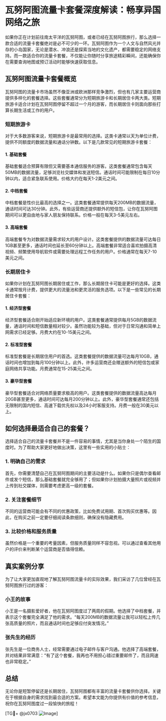 # 瓦努阿图流量卡套餐深度解读：畅享异国网络之旅

如果你正在计划前往南太平洋的瓦努阿图，或者已经在瓦努阿图旅行，那么选择一款合适的流量卡套餐绝对是必不可少的一环。瓦努阿图作为一个人文与自然风光并存的小岛国家，无论是潜水、冲浪还是探索当地的文化遗产，都需要稳定的网络支持。而一款适合你的流量卡套餐，不仅能让你随时分享旅途精彩瞬间，还能确保你在需要查询地图或预订活动时能够快速获取信息。

## 瓦努阿图流量卡套餐概览

瓦努阿图的流量卡市场虽然不像亚洲或欧洲那样竞争激烈，但也有几家主要运营商提供多样化的套餐选择。这些套餐通常分为短期旅游卡和长期居住卡两大类。短期旅游卡适合计划在瓦努阿图停留不超过一个月的游客，而长期居住卡则面向那些打算长期生活或工作的用户。

### 短期旅游卡

对于大多数游客来说，短期旅游卡是最常用的选择。这类卡通常以天为单位计费，提供不同额度的数据流量和通话分钟数。以下是几款常见的短期旅游卡套餐：

#### 1. 基础套餐
基础套餐适合预算有限但又需要基本通信服务的游客。这类套餐通常包含每天50MB的数据流量，足够浏览社交媒体和发送短信。通话时间可能限制在每日10分钟以内，适合紧急联系使用。价格大约在每天1-2美元之间。

#### 2. 中档套餐
中档套餐是性价比最高的选择之一。这类套餐通常提供每天200MB的数据流量，通话时间可达30分钟。此外，有些运营商还提供额外的短信包，让你在瓦努阿图期间可以更自由地与家人朋友保持联系。价格一般在每天3-5美元左右。

#### 3. 高端套餐
高端套餐专为对数据流量需求较大的用户设计。这类套餐提供的数据流量可达每日1GB甚至更多，通话时间也延长至60分钟以上。高端套餐非常适合喜欢拍摄高清视频、频繁使用导航软件或需要处理远程工作任务的用户。价格通常在每天7-10美元之间。

### 长期居住卡

如果你计划在瓦努阿图长期居住或工作，那么长期居住卡可能是更好的选择。这类卡通常按月计费，提供更大的流量池和更灵活的服务选项。以下是一些常见的长期居住卡套餐：

#### 1. 经济型套餐
经济型套餐适合刚开始适应新环境的用户。这类套餐通常提供每月5GB的数据流量，通话时间和短信数量相对较少。虽然功能较为基础，但对于日常沟通和简单上网需求已经足够。月费大约在10-15美元之间。

#### 2. 标准型套餐
标准型套餐是长期居住用户的首选。这类套餐提供的数据流量可达每月10GB，通话时间也增加到每月100分钟以上。此外，许多运营商还会赠送额外的短信包或家庭网络共享功能。月费通常在15-25美元之间。

#### 3. 豪华型套餐
豪华型套餐适合对网络质量要求极高的用户。这类套餐提供的数据流量高达每月20GB甚至更多，通话时间可达每月200分钟以上。此外，豪华型套餐通常还包括无限制的国内短信、高速下载优先权以及24小时客服支持。月费一般在30美元以上。

## 如何选择最适合自己的套餐？

选择适合自己的流量卡套餐并不是一件容易的事情，尤其是当你身处一个陌生的国度时。为了帮助大家更好地做出决策，这里有一些实用的小贴士：

### 1. 明确自己的需求
首先，你需要清楚自己在瓦努阿图期间的主要活动是什么。如果你只是偶尔查看邮件或发个短信，那么基础套餐就完全够用了；但如果你计划拍摄大量照片或视频并上传到社交媒体，则需要考虑更高一级的套餐。

### 2. 关注套餐细节
不同的运营商可能会有不同的优惠政策，比如免费试用期、首次购买优惠等。因此，在购买之前一定要仔细阅读条款细则，确保没有隐藏费用。

### 3. 比较价格和服务质量
虽然价格是一个重要的考量因素，但服务质量同样不容忽视。可以通过查看其他用户的评价来判断某个运营商是否值得信赖。

## 真实案例分享

为了让大家更加直观地了解瓦努阿图流量卡的实际效果，我们采访了几位曾经在瓦努阿图旅行过的游客：

### 小王的故事
小王是一名摄影爱好者，他在瓦努阿图度过了两周的假期。他选择了中档套餐，并表示这个套餐完全满足了他的需求。“每天200MB的数据流量让我可以轻松上传几张高质量的照片，而且通话时间也足够应付突发情况。”

### 张先生的经历
张先生是一位商务人士，经常需要通过电子邮件与客户沟通。他选择了高端套餐，并对结果非常满意：“有了这个套餐，我再也不用担心错过重要邮件了，而且网速也非常稳定。”

## 总结

无论你是短暂停留还是长期居住，瓦努阿图都有丰富的流量卡套餐供你选择。关键在于根据自身的需求找到最合适的方案。希望本文能为你提供有价值的参考信息，祝你在瓦努阿图度过一段愉快的旅程！

[TG💪+ @jx0703 ![Image](https://github.com/user-attachments/assets/dbca1d08-cadb-493c-b0ec-ad6f7a83f270)]
